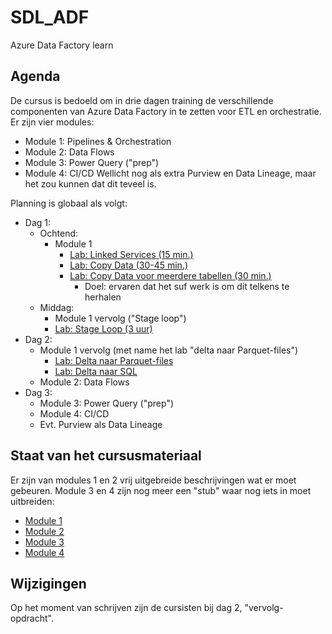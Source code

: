 # SDL_ADF

Azure Data Factory learn

## Agenda

De cursus is bedoeld om in drie dagen training de verschillende componenten van Azure Data Factory in te zetten voor ETL en orchestratie. Er zijn vier modules:

* Module 1: Pipelines & Orchestration
* Module 2: Data Flows
* Module 3: Power Query ("prep")
* Module 4: CI/CD
Wellicht nog als extra Purview en Data Lineage, maar het zou kunnen dat dit teveel is.

Planning is globaal als volgt:

* Dag 1:
  * Ochtend:
    * Module 1
      * [Lab: Linked Services (15 min.)](./opdrachten/module-01/01-linked-services.md)
      * [Lab: Copy Data (30-45 min.)](./opdrachten/module-01/02-copy-data.md)
      * [Lab: Copy Data voor meerdere tabellen (30 min.)](./opdrachten/module-01/03-copy-data-meerdere-tabellen.md)
        * Doel: ervaren dat het suf werk is om dit telkens te herhalen
  * Middag:
    * Module 1 vervolg ("Stage loop")
    * [Lab: Stage Loop (3 uur)](./opdrachten/module-01/04-copy-data-stg-loop.md)
* Dag 2:
  * Module 1 vervolg (met name het lab "delta naar Parquet-files")
    * [Lab: Delta naar Parquet-files](./opdrachten/module-01/05-copy-data-delta.md)
    * [Lab: Delta naar SQL](./opdrachten/module-01/06-copy-data-delta-stg-sql.md)
  * Module 2: Data Flows
* Dag 3:
  * Module 3: Power Query ("prep")
  * Module 4: CI/CD
  * Evt. Purview als Data Lineage

## Staat van het cursusmateriaal

Er zijn van modules 1 en 2 vrij uitgebreide beschrijvingen wat er moet gebeuren. Module 3 en 4 zijn nog meer een "stub" waar nog iets in moet uitbreiden:

* [Module 1](./handboek/module-1.md)
* [Module 2](./handboek/module-2.md)
* [Module 3](./handboek/module-3.md)
* [Module 4](./handboek/module-4.md)

## Wijzigingen

Op het moment van schrijven zijn de cursisten bij dag 2, "vervolg-opdracht".